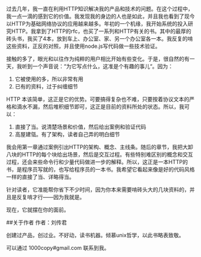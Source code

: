 过去几年，我一直在利用HTTP知识解决我的产品和技术的问题。在这个过程中，我一点一滴的感到它的价值。我发现我的身边的人也是如此，并且我也看到了现今以HTTP为基础网络协议的应用越来越多。年初的一个机缘，我开始系统的投入研究HTTP。我拿到了HTTP的rfc，也买了一系列和HTTP有关的书。其中的最厚的砖头书，我买了4本，放到车上、办公室、家、另一个办公室各一本。我反复的啃这些资料，正反的对照，并且使用node.js写代码做一些技术验证。

接触的多了，眼光和以往作为纯粹的用户相比开始有些变化。于是，很自然的有一天，我听到一个声音说：“为它写点什么，这准是个有趣的事儿“。因为：

1. 它被使用的多，所以非常有用
2. 已有的资料，过于纠缠细节

HTTP 本该简单，这正是它的优势。可要搞得复杂也不难，只要按着协议文本的严格和滴水不漏，然后堆积细节即可，这正是目前的资料所处的状态。所以，我可以：

1. 直接了当。说清楚场景和价值，然后给出案例和验证代码
2. 高屋建瓴。有了架构，读者自己弄的明白细节

我会用第一章通过案例引出HTTP的架构、概念、主线条。随后的章节，我把大卸八块的HTTP的每个块给出场景，然后是交互过程。有些特别难区别的概念和交互过程，还会来些命令行和少量代码做进一步的解释。所以，这正是一本HTTP的书，是程序员写就的，也写给程序员的一本书。我希望它看起来像是好的代码风格一样的直接了当、详略得当。 

针对读者，它准能帮你省下不少时间，因为你本来需要啃砖头大的几块资料的，并且是反复啃才行——因为我就是。

现在，它就摆在你的面前。


##关于作者
作者：刘传君

创建过产品，创过业。不好动，读书机器。倾慕unix哲学，以此书略表致敬。  

可以通过 1000copy#gmail.com 联系到我。 